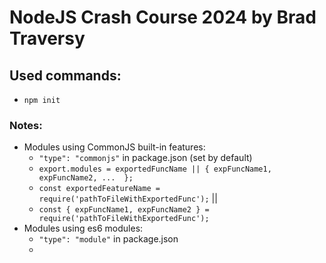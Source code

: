 # NodeJS Crash Course 2024 by Brad Traversy

## Used commands:
 - ```npm init```

### Notes:
- Modules using CommonJS built-in features:
  - ```"type": "commonjs"``` in package.json (set by default)
  - ```export.modules = exportedFuncName || { expFuncName1, expFuncName2, ...  };```
  - ```const exportedFeatureName = require('pathToFileWithExportedFunc');``` ||
  - ```const { expFuncName1, expFuncName2 } = require('pathToFileWithExportedFunc');```
- Modules using es6 modules:
  - ```"type": "module"``` in package.json
  - 